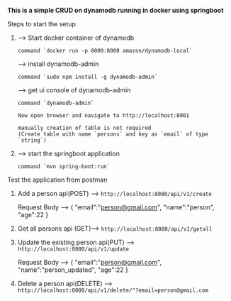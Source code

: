 **This is a simple CRUD  on dynamodb running in docker  using springboot**

 Steps to start the setup
 
 1)
    --> Start docker container of dynamodb
        
        command `docker run -p 8000:8000 amazon/dynamodb-local`        
 
    --> install dynamodb-admin
        
        command `sudo npm install -g dynamodb-admin`
        
    --> get ui console of dynamodb-admin
       
        command `dynamodb-admin`
        
        Now open browser and navigate to http://localhost:8001
        
        manually creation of table is not required
        (Create table with name `persons` and key as `email` of type `string`)
        
 2) 
    --> start the springboot application
        
        command `mvn spring-boot:run`
        
 Test the application from postman
 
 1) Add a person api(POST) --> `http://localhost:8080/api/v1/create` 


    Request Body -->
    {
    	"email":"person@gmail.com",
    	"name":"person",
    	"age":22
    }
 2) Get all persons api (GET)--> `http://localhost:8080/api/v1/getall` 

 3) Update the existing person api(PUT) --> `http://localhost:8080/api/v1/update`


    Request Body --> 
    {
        	"email":"person@gmail.com",
        	"name":"person_updated",
        	"age":22
    }

 4) Delete a person api(DELETE) --> `http://localhost:8080/api/v1/delete/"?email=person@gmail.com` 

